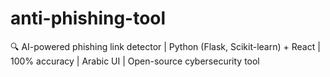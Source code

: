 # anti-phishing-tool
🔍 AI-powered phishing link detector | Python (Flask, Scikit-learn) + React | 100% accuracy | Arabic UI | Open-source cybersecurity tool

